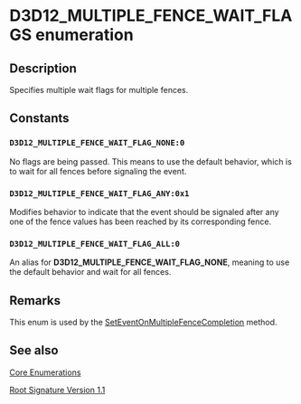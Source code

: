 # D3D12_MULTIPLE_FENCE_WAIT_FLAGS enumeration

## Description

Specifies multiple wait flags for multiple fences.

## Constants

### `D3D12_MULTIPLE_FENCE_WAIT_FLAG_NONE:0`

No flags are being passed. This means to use the default behavior, which is to wait for all fences before signaling the event.

### `D3D12_MULTIPLE_FENCE_WAIT_FLAG_ANY:0x1`

Modifies behavior to indicate that the event should be signaled after any one of the fence values has been reached by its corresponding fence.

### `D3D12_MULTIPLE_FENCE_WAIT_FLAG_ALL:0`

An alias for **D3D12_MULTIPLE_FENCE_WAIT_FLAG_NONE**, meaning to use the default behavior and wait for all fences.

## Remarks

This enum is used by the [SetEventOnMultipleFenceCompletion](https://learn.microsoft.com/windows/desktop/api/d3d12/nf-d3d12-id3d12device1-seteventonmultiplefencecompletion) method.

## See also

[Core Enumerations](https://learn.microsoft.com/windows/desktop/direct3d12/direct3d-12-enumerations)

[Root Signature Version 1.1](https://learn.microsoft.com/windows/desktop/direct3d12/root-signature-version-1-1)